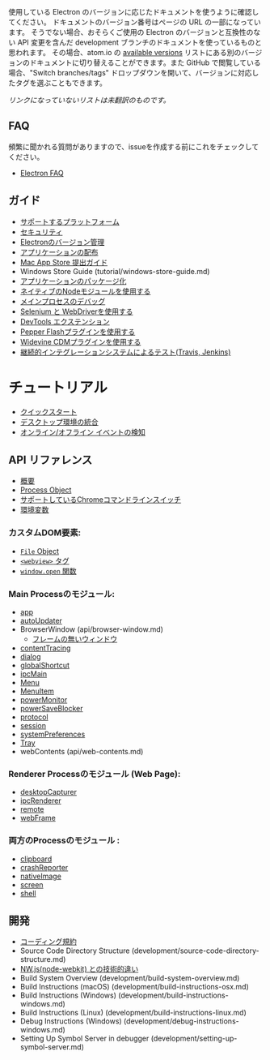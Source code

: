 使用している Electron のバージョンに応じたドキュメントを使うように確認してください。
ドキュメントのバージョン番号はページの URL の一部になっています。
そうでない場合、おそらくご使用の Electron のバージョンと互換性のない API 変更を含んだ development ブランチのドキュメントを使っているものと思われます。
その場合、atom.io の [available versions](http://electron.atom.io/docs/) リストにある別のバージョンのドキュメントに切り替えることができます。また GitHub で閲覧している場合、"Switch branches/tags" ドロップダウンを開いて、バージョンに対応したタグを選ぶこともできます。

_リンクになっていないリストは未翻訳のものです。_
## FAQ

頻繁に聞かれる質問がありますので、issueを作成する前にこれをチェックしてください。

* [Electron FAQ](faq/electron-faq.md)

## ガイド

* [サポートするプラットフォーム](tutorial/supported-platforms.md)
* [セキュリティ](tutorial/security.md)
* [Electronのバージョン管理](tutorial/electron-versioning.md)
* [アプリケーションの配布](tutorial/application-distribution.md)
* [Mac App Store 提出ガイド](tutorial/mac-app-store-submission-guide.md)
* Windows Store Guide (tutorial/windows-store-guide.md)
* [アプリケーションのパッケージ化](tutorial/application-packaging.md)
* [ネイティブのNodeモジュールを使用する](tutorial/using-native-node-modules.md)
* [メインプロセスのデバッグ](tutorial/debugging-main-process.md)
* [Selenium と WebDriverを使用する](tutorial/using-selenium-and-webdriver.md)
* [DevTools エクステンション](tutorial/devtools-extension.md)
* [Pepper Flashプラグインを使用する](tutorial/using-pepper-flash-plugin.md)
* [Widevine CDMプラグインを使用する](tutorial/using-widevine-cdm-plugin.md)
* [継続的インテグレーションシステムによるテスト(Travis, Jenkins)](tutorial/testing-on-headless-ci.md)


# チュートリアル

* [クイックスタート](tutorial/quick-start.md)
* [デスクトップ環境の統合](tutorial/desktop-environment-integration.md)
* [オンライン/オフライン イベントの検知](tutorial/online-offline-events.md)

## API リファレンス

* [概要](api/synopsis.md)
* [Process Object](api/process.md)
* [サポートしているChromeコマンドラインスイッチ](api/chrome-command-line-switches.md)
* [環境変数](api/environment-variables.md)

### カスタムDOM要素:

* [`File` Object](api/file-object.md)
* [`<webview>` タグ](api/web-view-tag.md)
* [`window.open` 関数](api/window-open.md)

### Main Processのモジュール:

* [app](api/app.md)
* [autoUpdater](api/auto-updater.md)
* BrowserWindow (api/browser-window.md)
    * [フレームの無いウィンドウ](api/frameless-window.md)
* [contentTracing](api/content-tracing.md)
* [dialog](api/dialog.md)
* [globalShortcut](api/global-shortcut.md)
* [ipcMain](api/ipc-main.md)
* [Menu](api/menu.md)
* [MenuItem](api/menu-item.md)
* [powerMonitor](api/power-monitor.md)
* [powerSaveBlocker](api/power-save-blocker.md)
* [protocol](api/protocol.md)
* [session](api/session.md)
* [systemPreferences](api/system-preferences.md)
* [Tray](api/tray.md)
* webContents (api/web-contents.md)

### Renderer Processのモジュール (Web Page):

* [desktopCapturer](api/desktop-capturer.md)
* [ipcRenderer](api/ipc-renderer.md)
* [remote](api/remote.md)
* [webFrame](api/web-frame.md)

###  両方のProcessのモジュール :

* [clipboard](api/clipboard.md)
* [crashReporter](api/crash-reporter.md)
* [nativeImage](api/native-image.md)
* [screen](api/screen.md)
* [shell](api/shell.md)

## 開発


* [コーディング規約](development/coding-style.md)
* Source Code Directory Structure (development/source-code-directory-structure.md)
* [NW.js(node-webkit) との技術的違い](development/atom-shell-vs-node-webkit.md)
* Build System Overview (development/build-system-overview.md)
* Build Instructions (macOS) (development/build-instructions-osx.md)
* Build Instructions (Windows) (development/build-instructions-windows.md)
* Build Instructions (Linux) (development/build-instructions-linux.md)
* Debug Instructions (Windows) (development/debug-instructions-windows.md)
* Setting Up Symbol Server in debugger (development/setting-up-symbol-server.md)
